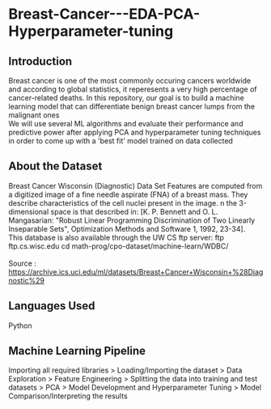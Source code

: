 # Breast-Cancer---EDA-PCA-Hyperparameter-tuning
## Introduction
Breast cancer is one of the most commonly occuring cancers worldwide and according to global statistics, it reperesents a very high percentage of cancer-related deaths.
In this repository, our goal is to build a machine learning model that can differentiate benign breast cancer lumps from the malignant ones
<br />
We will use several ML algorithms and evaluate their performance and predictive power after applying PCA and hyperparameter tuning techniques in order to come up with a 'best fit' model trained on data collected 
<br />
## About the Dataset
Breast Cancer Wisconsin (Diagnostic) Data Set 
Features are computed from a digitized image of a fine needle aspirate (FNA) of a breast mass. They describe characteristics of the cell nuclei present in the image. n the 3-dimensional space is that described in: [K. P. Bennett and O. L. Mangasarian: "Robust Linear Programming Discrimination of Two Linearly Inseparable Sets", Optimization Methods and Software 1, 1992, 23-34].
<br />
This database is also available through the UW CS ftp server: ftp ftp.cs.wisc.edu cd math-prog/cpo-dataset/machine-learn/WDBC/
<br />
<br />
Source : https://archive.ics.uci.edu/ml/datasets/Breast+Cancer+Wisconsin+%28Diagnostic%29
<br />
## Languages Used
Python
<br />
## Machine Learning Pipeline
Importing all required libraries > Loading/Importing the dataset > Data Exploration > Feature Engineering > Splitting the data into training and test datasets > PCA > Model Development and Hyperparameter Tuning > Model Comparison/Interpreting the results
